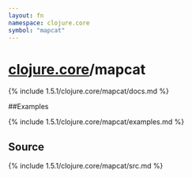 ```yaml
---
layout: fn
namespace: clojure.core
symbol: "mapcat"
---
```


# [clojure.core](../)/mapcat

{% include 1.5.1/clojure.core/mapcat/docs.md %}

##Examples

{% include 1.5.1/clojure.core/mapcat/examples.md %}
## Source
{% include 1.5.1/clojure.core/mapcat/src.md %}

